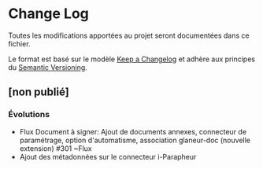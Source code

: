 # Change Log

Toutes les modifications apportées au projet seront documentées dans ce fichier.

Le format est basé sur le modèle [Keep a Changelog](http://keepachangelog.com/) 
et adhère aux principes du [Semantic Versioning](http://semver.org/).

## [non publié]


### Évolutions

- Flux Document à signer: Ajout de documents annexes, connecteur de paramétrage, option d'automatisme, association glaneur-doc (nouvelle extension) #301 ~Flux
- Ajout des métadonnées sur le connecteur i-Parapheur